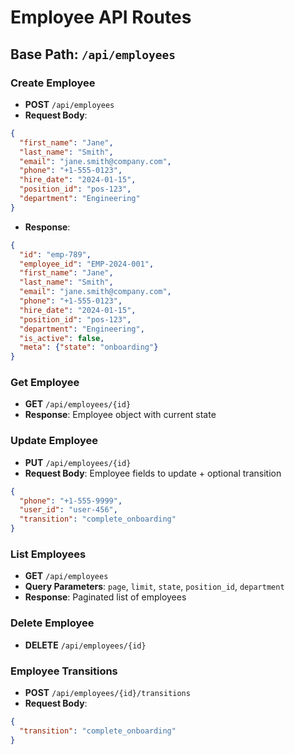 # Employee API Routes

## Base Path: `/api/employees`

### Create Employee
- **POST** `/api/employees`
- **Request Body**:
```json
{
  "first_name": "Jane",
  "last_name": "Smith",
  "email": "jane.smith@company.com",
  "phone": "+1-555-0123",
  "hire_date": "2024-01-15",
  "position_id": "pos-123",
  "department": "Engineering"
}
```
- **Response**:
```json
{
  "id": "emp-789",
  "employee_id": "EMP-2024-001",
  "first_name": "Jane",
  "last_name": "Smith",
  "email": "jane.smith@company.com",
  "phone": "+1-555-0123",
  "hire_date": "2024-01-15",
  "position_id": "pos-123",
  "department": "Engineering",
  "is_active": false,
  "meta": {"state": "onboarding"}
}
```

### Get Employee
- **GET** `/api/employees/{id}`
- **Response**: Employee object with current state

### Update Employee
- **PUT** `/api/employees/{id}`
- **Request Body**: Employee fields to update + optional transition
```json
{
  "phone": "+1-555-9999",
  "user_id": "user-456",
  "transition": "complete_onboarding"
}
```

### List Employees
- **GET** `/api/employees`
- **Query Parameters**: `page`, `limit`, `state`, `position_id`, `department`
- **Response**: Paginated list of employees

### Delete Employee
- **DELETE** `/api/employees/{id}`

### Employee Transitions
- **POST** `/api/employees/{id}/transitions`
- **Request Body**:
```json
{
  "transition": "complete_onboarding"
}
```
